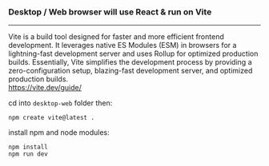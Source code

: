 ### Desktop / Web browser will use React & run on Vite  
---  
Vite is a build tool designed for faster and more efficient frontend development. It leverages native ES Modules (ESM) in browsers for a lightning-fast development server and uses Rollup for optimized production builds. Essentially, Vite simplifies the development process by providing a zero-configuration setup, blazing-fast development server, and optimized production builds.  
https://vite.dev/guide/

cd into `desktop-web` folder then:
```
npm create vite@latest .
```
install npm and node modules:
```
npm install
npm run dev
```
